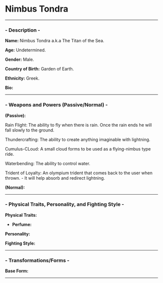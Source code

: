 # Nimbus Tondra

-----

### - Description -

**Name:** Nimbus Tondra a.k.a The Titan of the Sea.

**Age:** Undetermined.

**Gender:** Male.

**Country of Birth:** Garden of Earth.

**Ethnicity:** Greek.

**Bio:** 

-----
### - Weapons and Powers (Passive/Normal) -

**(Passive):** 

Rain Flight: The ability to fly when there is rain. Once the rain ends he will fall slowly to the ground.
          
Thundercrafting: The ability to create anything imaginable with lightning. 

Cumulus-CLoud: A small cloud forms to be used as a flying-nimbus type ride.

Waterbending: The ability to control water.

Trident of Loyalty: An olympium trident that comes back to the user when thrown.
          - It will help absorb and redirect lightning. 

**(Normal):**

-----
### - Physical Traits, Personality, and Fighting Style -

**Physical Traits:**
- **Perfume:** 

**Personality:** 

**Fighting Style:**

-----
### - Transformations/Forms -

**Base Form:**

-----
